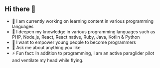 ## Hi there 👋

- 🔭 I am currently working on learning content in various programming languages
- 🌱 I deepen my knowledge in various programming languages such as PHP, Node.js, React, React native, Ruby, Java, Kotlin & Python
- 👯 I want to empower young people to become programmers
- 💬 Ask me about anything you like
- ⚡ Fun fact: In addition to programming, I am an active paraglider pilot and ventilate my head while flying.
